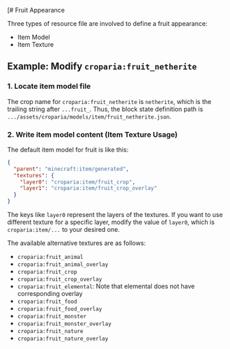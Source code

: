 [# Fruit Appearance

Three types of resource file are involved to define a fruit appearance:
- Item Model
- Item Texture

## Example: Modify `croparia:fruit_netherite`

### 1. Locate item model file

The crop name for `croparia:fruit_netherite` is `netherite`, which is the trailing string after `...fruit_`.
Thus, the block state definition path is `.../assets/croparia/models/item/fruit_netherite.json`.

### 2. Write item model content (Item Texture Usage)

The default item model for fruit is like this:
```json
{
  "parent": "minecraft:item/generated",
  "textures": {
    "layer0": "croparia:item/fruit_crop",
    "layer1": "croparia:item/fruit_crop_overlay"
  }
}
```
The keys like `layer0` represent the layers of the textures.
If you want to use different texture for a specific layer, modify the value of `layer0`, which is `croparia:item/...` to your desired one.

The available alternative textures are as follows:
- `croparia:fruit_animal`
- `croparia:fruit_animal_overlay`
- `croparia:fruit_crop`
- `croparia:fruit_crop_overlay`
- `croparia:fruit_elemental`: Note that elemental does not have corresponding overlay
- `croparia:fruit_food`
- `croparia:fruit_food_overlay`
- `croparia:fruit_monster`
- `croparia:fruit_monster_overlay`
- `croparia:fruit_nature`
- `croparia:fruit_nature_overlay`